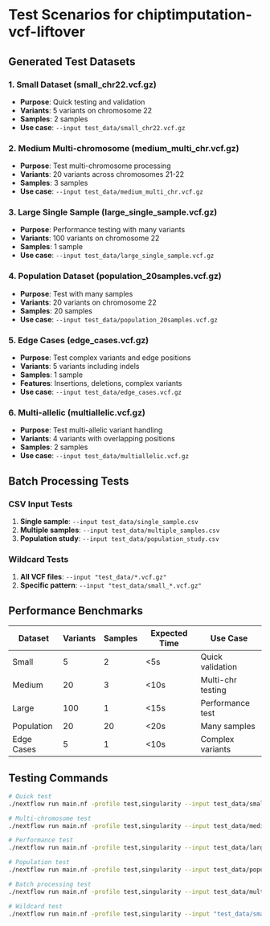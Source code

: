 # Test Scenarios for chiptimputation-vcf-liftover

## Generated Test Datasets

### 1. Small Dataset (small_chr22.vcf.gz)
- **Purpose**: Quick testing and validation
- **Variants**: 5 variants on chromosome 22
- **Samples**: 2 samples
- **Use case**: `--input test_data/small_chr22.vcf.gz`

### 2. Medium Multi-chromosome (medium_multi_chr.vcf.gz)
- **Purpose**: Test multi-chromosome processing
- **Variants**: 20 variants across chromosomes 21-22
- **Samples**: 3 samples
- **Use case**: `--input test_data/medium_multi_chr.vcf.gz`

### 3. Large Single Sample (large_single_sample.vcf.gz)
- **Purpose**: Performance testing with many variants
- **Variants**: 100 variants on chromosome 22
- **Samples**: 1 sample
- **Use case**: `--input test_data/large_single_sample.vcf.gz`

### 4. Population Dataset (population_20samples.vcf.gz)
- **Purpose**: Test with many samples
- **Variants**: 20 variants on chromosome 22
- **Samples**: 20 samples
- **Use case**: `--input test_data/population_20samples.vcf.gz`

### 5. Edge Cases (edge_cases.vcf.gz)
- **Purpose**: Test complex variants and edge positions
- **Variants**: 5 variants including indels
- **Samples**: 1 sample
- **Features**: Insertions, deletions, complex variants
- **Use case**: `--input test_data/edge_cases.vcf.gz`

### 6. Multi-allelic (multiallelic.vcf.gz)
- **Purpose**: Test multi-allelic variant handling
- **Variants**: 4 variants with overlapping positions
- **Samples**: 2 samples
- **Use case**: `--input test_data/multiallelic.vcf.gz`

## Batch Processing Tests

### CSV Input Tests
1. **Single sample**: `--input test_data/single_sample.csv`
2. **Multiple samples**: `--input test_data/multiple_samples.csv`
3. **Population study**: `--input test_data/population_study.csv`

### Wildcard Tests
1. **All VCF files**: `--input "test_data/*.vcf.gz"`
2. **Specific pattern**: `--input "test_data/small_*.vcf.gz"`

## Performance Benchmarks

| Dataset | Variants | Samples | Expected Time | Use Case |
|---------|----------|---------|---------------|----------|
| Small | 5 | 2 | <5s | Quick validation |
| Medium | 20 | 3 | <10s | Multi-chr testing |
| Large | 100 | 1 | <15s | Performance test |
| Population | 20 | 20 | <20s | Many samples |
| Edge Cases | 5 | 1 | <10s | Complex variants |

## Testing Commands

```bash
# Quick test
./nextflow run main.nf -profile test,singularity --input test_data/small_chr22.vcf.gz

# Multi-chromosome test
./nextflow run main.nf -profile test,singularity --input test_data/medium_multi_chr.vcf.gz

# Performance test
./nextflow run main.nf -profile test,singularity --input test_data/large_single_sample.vcf.gz

# Population test
./nextflow run main.nf -profile test,singularity --input test_data/population_20samples.vcf.gz

# Batch processing test
./nextflow run main.nf -profile test,singularity --input test_data/multiple_samples.csv

# Wildcard test
./nextflow run main.nf -profile test,singularity --input "test_data/small_*.vcf.gz"
```

